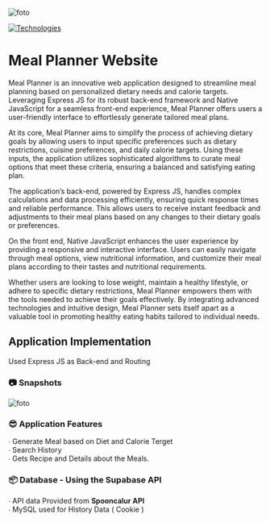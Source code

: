 ![foto](https://i.imgur.com/pxxE7Fa.png)


[![Technologies](https://skillicons.dev/icons?i=express,nodejs,html,css)](https://skillicons.dev)

# Meal Planner Website
Meal Planner is an innovative web application designed to streamline meal planning based on personalized dietary needs and calorie targets. Leveraging Express JS for its robust back-end framework and Native JavaScript for a seamless front-end experience, Meal Planner offers users a user-friendly interface to effortlessly generate tailored meal plans.

At its core, Meal Planner aims to simplify the process of achieving dietary goals by allowing users to input specific preferences such as dietary restrictions, cuisine preferences, and daily calorie targets. Using these inputs, the application utilizes sophisticated algorithms to curate meal options that meet these criteria, ensuring a balanced and satisfying eating plan.

The application’s back-end, powered by Express JS, handles complex calculations and data processing efficiently, ensuring quick response times and reliable performance. This allows users to receive instant feedback and adjustments to their meal plans based on any changes to their dietary goals or preferences.

On the front end, Native JavaScript enhances the user experience by providing a responsive and interactive interface. Users can easily navigate through meal options, view nutritional information, and customize their meal plans according to their tastes and nutritional requirements.

Whether users are looking to lose weight, maintain a healthy lifestyle, or adhere to specific dietary restrictions, Meal Planner empowers them with the tools needed to achieve their goals effectively. By integrating advanced technologies and intuitive design, Meal Planner sets itself apart as a valuable tool in promoting healthy eating habits tailored to individual needs.

## Application Implementation
Used Express JS as Back-end and Routing

### 📷 Snapshots
![foto](https://cdn.discordapp.com/attachments/1110006269571514438/1251876726208860201/image.png?ex=66702c8e&is=666edb0e&hm=4c2cbea927a52df5e612eaa178fd55ab900ec97dce414d430a92aa19a3e4830a&)


### 😎 Application Features
∙ Generate Meal based on Diet and Calorie Terget <br>
∙ Search History<br>
∙ Gets Recipe and Details about the Meals.

### 📦 Database - Using the Supabase API
∙ API data Provided from **Spooncalur API** <br>
∙ MySQL used for History Data ( Cookie ) <br>




